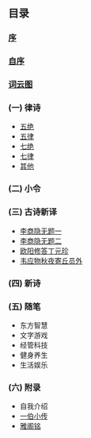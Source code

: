 ## 目录
### [序](xu.md)
### [自序](zi_xu.md)
### [词云图](word_cloud.md)
### (一) 律诗
- [五绝](wu_jue/README.md)
- [五律](wu_lv/README.md)
- [七绝](qi_jue/README.md)
- [七律](qi_lv/README.md)
- [其他](other.md)

### (二) 小令
### (三) 古诗新译
- [李商隐无题一](translate/01.md)
- [李商隐无题二](translate/02.md)
- [欧阳修答丁元珍](translate/03.md)
- [韦应物秋夜寄丘员外](translate/04.md)

### (四) 新诗
### (五) 随笔
- 东方智慧
- 文字游戏
- 经管科技
- 健身养生
- 生活娱乐

### (六) 附录
- 自我介绍
- [一伯小传](appendix/yi_bo.md)
- [雅阁铭](appendix/ya_ge.md)
